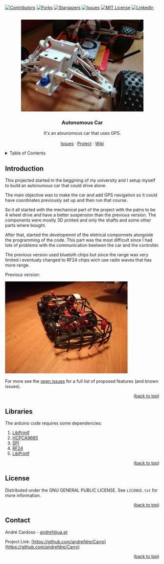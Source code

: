 <div id="top"></div>
<!--
*** Thanks for checking out the Best-README-Template. If you have a suggestion
*** that would make this better, please fork the repo and create a pull request
*** or simply open an issue with the tag "enhancement".
*** Don't forget to give the project a star!
*** Thanks again! Now go create something AMAZING! :D
-->



<!-- PROJECT SHIELDS -->
<!--
*** I'm using markdown "reference style" links for readability.
*** Reference links are enclosed in brackets [ ] instead of parentheses ( ).
*** See the bottom of this document for the declaration of the reference variables
*** for contributors-url, forks-url, etc. This is an optional, concise syntax you may use.
*** https://www.markdownguide.org/basic-syntax/#reference-style-links
-->
[![Contributors][contributors-shield]][contributors-url]
[![Forks][forks-shield]][forks-url]
[![Stargazers][stars-shield]][stars-url]
[![Issues][issues-shield]][issues-url]
[![MIT License][license-shield]][license-url]
[![LinkedIn][linkedin-shield]][linkedin-url]



<!-- PROJECT LOGO -->
<br />
<div align="center">
  <a href="https://github.com/andrefdre/Autonomous_Car">
    <img src="Images/Logo.jpg" alt="Logo" width="400" height="300">
  </a>

  <h3 align="center">Autonomous Car</h3>

  <p align="center">
    It's an atounomous car that uses GPS.
    <br />
    <br />
    <a href="https://github.com/andrefdre/Carro/issues">Issues</a>
    ·
    <a href="https://github.com/andrefdre/Carro/projects/1">Project</a>
    ·
    <a href="https://github.com/andrefdre/Carro/wiki">Wiki</a>
  </p>
</div>



<!-- TABLE OF CONTENTS -->
<details>
  <summary>Table of Contents</summary>
  <ol>
    <li><a href="#Introduction">Introducion</a></li>
    <li><a href="#Libraries">Libraries</a> </li> 
    <li><a href="#License">License</a></li>
    <li><a href="#Contact">Contact</a></li>
  </ol>
</details>


<!-- Introduction -->
## Introduction

<p>This projected started in the beggining of my university and I setup myself to build an autonumous car that could drive alone. </p>
<p>The main objective was to make the car and add GPS navigation so it could have coordinates previously set up and then run that course. </p>
<p>So it all started with the mechanical part of the project with the palns to be 4 wheel drive and have a better suspension than the previous version. The components were mostly 3D printed and only the shafts and some other parts where bought. </p>
<p>After that, started the developemnt of the eletrical componnets alongside the programming of the code. This part was the most difficult since I had lots of problems with the communication beetwen the car and the controller.  </p>
<p>The previous version used bluetoth chips but since the range was very limited i eventualy changed to RF24 chips wich use radio waves that has more range.  </p>

<p> Previous version: </p> 
<img src="Images/Previous_car.jpg" alt="Logo" width="400" height="300">



For more see the [open issues](https://github.com/andrefdre/Carro/issues) for a full list of proposed features (and known issues).

<p align="right">(<a href="#top">back to top</a>)</p>

<!-- Required_Libraries -->
## Libraries 

The arduino code requires some dependencies:
<ol>
    <li><a href="https://github.com/embeddedartistry/arduino-printf">LibPrintf</a></li>
    <li><a href="https://forum.hobbycomponents.com/viewtopic.php?t=2034">HCPCA9685</a> </li> 
    <li><a href="https://www.arduino.cc/en/reference/SPI">SPI</a></li>
    <li><a href="https://github.com/nRF24/RF24">RF24</a></li>
    <li><a href="https://www.arduino.cc/reference/en/libraries/libprintf/">LibPrintf</a></li>
  </ol>



<p align="right">(<a href="#top">back to top</a>)</p>

<!-- LICENSE -->
## License

Distributed under the GNU GENERAL PUBLIC LICENSE. See `LICENSE.txt` for more information.

<p align="right">(<a href="#top">back to top</a>)</p>



<!-- CONTACT -->
## Contact

André Cardoso - andref@ua.pt

Project Link: [https://github.com/andrefdre/Carro](https://github.com/andrefdre/Carro)

<p align="right">(<a href="#top">back to top</a>)</p>



<!-- MARKDOWN LINKS & IMAGES -->
<!-- https://www.markdownguide.org/basic-syntax/#reference-style-links -->
[contributors-shield]: https://img.shields.io/github/contributors/andrefdre/Carro.svg?style=for-the-badge
[contributors-url]: https://github.com/andrefdre/Carro/graphs/contributors
[forks-shield]: https://img.shields.io/github/forks/andrefdre/Carro.svg?style=for-the-badge
[forks-url]: https://github.com/andrefdre/Carro/network/members
[stars-shield]: https://img.shields.io/github/stars/andrefdre/Carro.svg?style=for-the-badge
[stars-url]: https://github.com/andrefdre/Carro/stargazers
[issues-shield]: https://img.shields.io/github/issues/andrefdre/Carro.svg?style=for-the-badge
[issues-url]: https://github.com/andrefdre/Carro/issues
[license-shield]: https://img.shields.io/github/license/andrefdre/Carro.svg?style=for-the-badge
[license-url]: https://github.com/andrefdre/Carro/blob/main/LICENSE
[linkedin-shield]: https://img.shields.io/badge/-LinkedIn-black.svg?style=for-the-badge&logo=linkedin&colorB=555
[linkedin-url]: https://www.linkedin.com/in/andr%C3%A9-cardoso-8bb264223/
[product-screenshot]: Images/Logo.jpg
